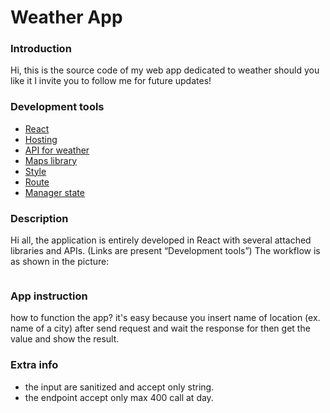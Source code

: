 # Weather App

### Introduction
Hi, this is the source code of my web app dedicated to weather should you like it I invite you to follow me for future updates!
### Development tools
- <a href="https://create-react-app.dev/docs/getting-started"> React </a>
- <a href="https://vercel.com/"> Hosting </a>
- <a href="https://www.meteosource.com/"> API for weather </a>
- <a href="https://react-leaflet.js.org/"> Maps library </a>
- <a href="https://tailwindcss.com/docs/guides/create-react-app"> Style </a>
- <a href="https://reactrouter.com/en/main"> Route </a>
- <a href="https://redux-toolkit.js.org/"> Manager state </a>
### Description
Hi all, the application is entirely developed in React with several attached libraries and APIs. (Links are present “Development tools”)
The workflow is as shown in the picture:

<img src=""/>

### App instruction
how to function the app?
it's easy because you insert name of location (ex. name of a city) after send request and wait the response for then get the value and show the result.

### Extra info
- the input are sanitized and accept only string.
- the endpoint accept only max 400 call at day.

